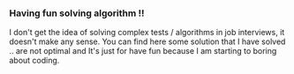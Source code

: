 ### Having fun solving algorithm !!

I don't get the idea of solving complex tests / algorithms in job interviews, it doesn't make any sense. You can find here some solution that I have solved .. are not optimal and It's just for have fun because I am starting to boring about coding.
